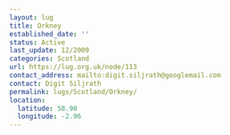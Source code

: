 ```yaml
---
layout: lug
title: Orkney
established_date: ''
status: Active
last_update: 12/2009
categories: Scotland
url: https://lug.org.uk/node/113
contact_address: mailto:digit.siljrath@googlemail.com
contact: Digit Siljrath
permalink: lugs/Scotland/Orkney/
location:
  latitude: 58.98
  longitude: -2.96
---
```

